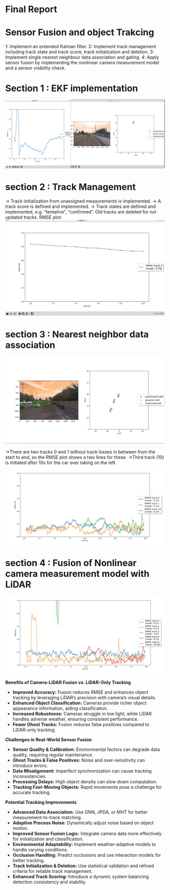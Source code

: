 # Final Report
# Sensor Fusion and object Trakcing

1: Implement an extended Kalman filter.
2: Implement track management including track state and track score, track initialization and deletion.
3: Implement single nearest neighbour data association and gating.
4: Apply sensor fusion by implementing the nonlinear camera measurement model and a sensor visibility check.

# Section 1 : EKF implementation
![alt text](images/ekf_impl.png)

# section 2 : Track Management 
-> Track initialization from unassigned measurements is implemented.
-> A track score is defined and implemented.
-> Track states are defined and implemented, e.g. “tentative”, “confirmed”. Old tracks are deleted for not updated tracks.
RMSE plot:
![alt text](images/track_mg.png)

# section 3 : Nearest neighbor data association


![alt text](images/mmt.png)

->There are two tracks 0 and 1 without track losses in between from the start to end, so the RMSE plot shows a two lines for these. 
->Third track (10) is initiated after 10s for the car over taking on the left. 
![alt text](images/mmt_rmse.png)


# section 4 : Fusion of Nonlinear camera measurement model with LiDAR 

![alt text](images/sensor_fusion.png)


**Benefits of Camera-LiDAR Fusion vs. LiDAR-Only Tracking**  

- **Improved Accuracy:** Fusion reduces RMSE and enhances object tracking by leveraging LiDAR’s precision with camera’s visual details.  
- **Enhanced Object Classification:** Cameras provide richer object appearance information, aiding classification.  
- **Increased Robustness:** Cameras struggle in low light, while LiDAR handles adverse weather, ensuring consistent performance.  
- **Fewer Ghost Tracks:** Fusion reduces false positives compared to LiDAR-only tracking.  

**Challenges in Real-World Sensor Fusion**  

- **Sensor Quality & Calibration:** Environmental factors can degrade data quality, requiring regular maintenance.  
- **Ghost Tracks & False Positives:** Noise and over-sensitivity can introduce errors.  
- **Data Misalignment:** Imperfect synchronization can cause tracking inconsistencies.  
- **Processing Delays:** High object density can slow down computation.  
- **Tracking Fast-Moving Objects:** Rapid movements pose a challenge for accurate tracking.  

**Potential Tracking Improvements**  

- **Advanced Data Association:** Use GNN, JPDA, or MHT for better measurement-to-track matching.  
- **Adaptive Process Noise:** Dynamically adjust noise based on object motion.  
- **Improved Sensor Fusion Logic:** Integrate camera data more effectively for initialization and classification.  
- **Environmental Adaptability:** Implement weather-adaptive models to handle varying conditions.  
- **Occlusion Handling:** Predict occlusions and use interaction models for better tracking.  
- **Track Initialization & Deletion:** Use statistical validation and refined criteria for reliable track management.  
- **Enhanced Track Scoring:** Introduce a dynamic system balancing detection consistency and stability.